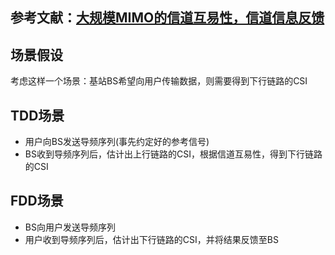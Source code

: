 ## 参考文献：[大规模MIMO的信道互易性，信道信息反馈](https://blog.csdn.net/fannyoona/article/details/107373118)
## 场景假设
考虑这样一个场景：基站BS希望向用户传输数据，则需要得到下行链路的CSI
## TDD场景
+ 用户向BS发送导频序列(事先约定好的参考信号)
+ BS收到导频序列后，估计出上行链路的CSI，根据信道互易性，得到下行链路的CSI
## FDD场景
+ BS向用户发送导频序列
+ 用户收到导频序列后，估计出下行链路的CSI，并将结果反馈至BS
